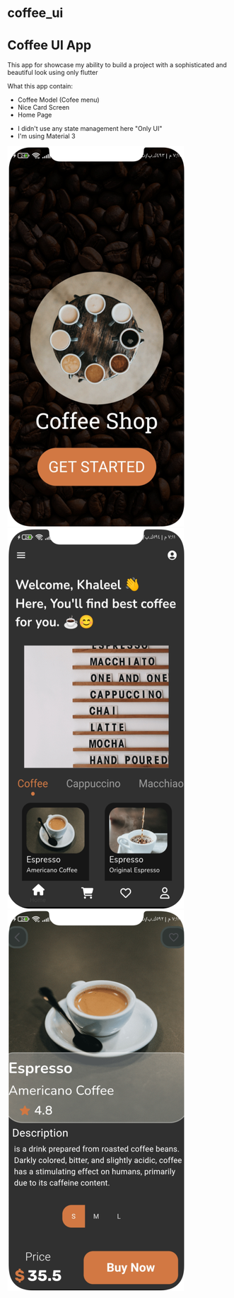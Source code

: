 # coffee_ui

# Coffee UI App

This app for showcase my ability to build a project with a sophisticated and beautiful look using only flutter

What this app contain:
- Coffee Model (Cofee menu)
- Nice Card Screen
- Home Page

* I didn't use any state management here "Only UI"
* I'm using Material 3

<img src="screenshots/screen 1.png">
<img src="screenshots/screen 2.png">
<img src="screenshots/screen 3.png">